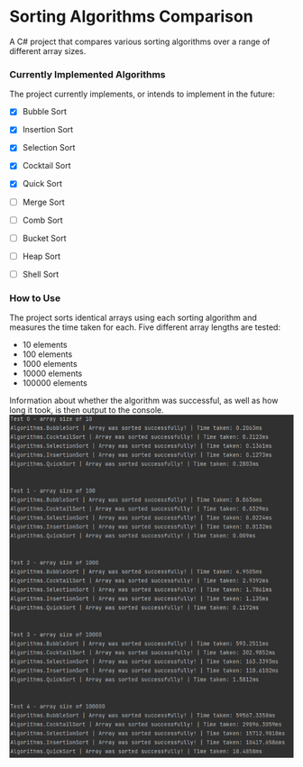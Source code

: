# Sorting Algorithms Comparison
A C# project that compares various sorting algorithms over a range of different array sizes. 

### Currently Implemented Algorithms
The project currently implements, or intends to implement in the future:
- [X] Bubble Sort
- [X] Insertion Sort
- [X] Selection Sort
- [X] Cocktail Sort
- [X] Quick Sort
- [ ] Merge Sort
- [ ] Comb Sort
- [ ] Bucket Sort
- [ ] Heap Sort
- [ ] Shell Sort


### How to Use
The project sorts identical arrays using each sorting algorithm and measures the time taken for each. Five different array lengths are tested:
- 10 elements
- 100 elements
- 1000 elements
- 10000 elements
- 100000 elements

Information about whether the algorithm was successful, as well as how long it took, is then output to the console.
![Example Console Output](readme_example_output.PNG)
